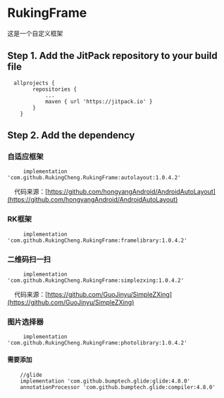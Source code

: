 # RukingFrame
这是一个自定义框架

## Step 1. Add the JitPack repository to your build file
	
```
  allprojects {
		repositories {
			...
			maven { url 'https://jitpack.io' }
		}
	}
```
  
## Step 2. Add the dependency
### 自适应框架
``` 
     implementation 'com.github.RukingCheng.RukingFrame:autolayout:1.0.4.2'
 ```
     代码来源：[https://github.com/hongyangAndroid/AndroidAutoLayout](https://github.com/hongyangAndroid/AndroidAutoLayout)
   
### RK框架
``` 
     implementation 'com.github.RukingCheng.RukingFrame:framelibrary:1.0.4.2'
```
  
### 二维码扫一扫
``` 
     implementation 'com.github.RukingCheng.RukingFrame:simplezxing:1.0.4.2'
```
     代码来源：[https://github.com/GuoJinyu/SimpleZXing](https://github.com/GuoJinyu/SimpleZXing)

### 图片选择器
```
     implementation 'com.github.RukingCheng.RukingFrame:photolibrary:1.0.4.2'
```
#### 需要添加
```
    //glide
    implementation 'com.github.bumptech.glide:glide:4.8.0'
    annotationProcessor 'com.github.bumptech.glide:compiler:4.8.0'
```


      
